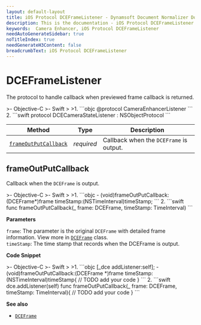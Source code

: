 ```yaml
---
layout: default-layout
title: iOS Protocol DCEFrameListener - Dynamsoft Document Normalizer Documents
description: This is the documentation - iOS Protocol DCEFrameListener page of Dynamsoft Camera Enhancer.
keywords:  Camera Enhancer, iOS Protocol DCEFrameListener
needAutoGenerateSidebar: true
noTitleIndex: true
needGenerateH3Content: false
breadcrumbText: iOS Protocol DCEFrameListener
---
```


# DCEFrameListener

The protocol to handle callback when previewed frame callback is returned.

<div class="sample-code-prefix"></div>
>- Objective-C
>- Swift
>
>1. 
```objc
@protocol CameraEnhancerListener <NSObject>
```
2. 
```swift
protocol DCECameraStateListener : NSObjectProtocol
```

| Method | Type | Description |
| ------ | ---- | ----------- |
| [`frameOutPutCallback`](#frameoutputcallback) | *required* | Callback when the `DCEFrame` is output. |

## frameOutPutCallback

Callback when the `DCEFrame` is output.

<div class="sample-code-prefix"></div>
>- Objective-C
>- Swift
>
>1. 
```objc
- (void)frameOutPutCallback:(DCEFrame*)frame timeStamp:(NSTimeInterval)timeStamp;
```
2. 
```swift
func frameOutPutCallback(_ frame: DCEFrame, timeStamp: TimeInterval)
```

**Parameters**

`frame`: The parameter is the original `DCEFrame` with detailed frame information. View more in [`DCEFrame`](dceframe.md) class.  
`timeStamp`: The time stamp that records when the DCEFrame is output.

**Code Snippet**

<div class="sample-code-prefix"></div>
>- Objective-C
>- Swift
>
>1. 
```objc
[_dce addListener:self];
- (void)frameOutPutCallback:(DCEFrame *)frame timeStamp:(NSTimeInterval)timeStamp{
    // TODO add your code
}
```
2. 
```swift
dce.addListener(self)
func frameOutPutCallback(_ frame: DCEFrame, timeStamp: TimeInterval){
    // TODO add your code
}
```

**See also**

- [`DCEFrame`](dceframe.md)
